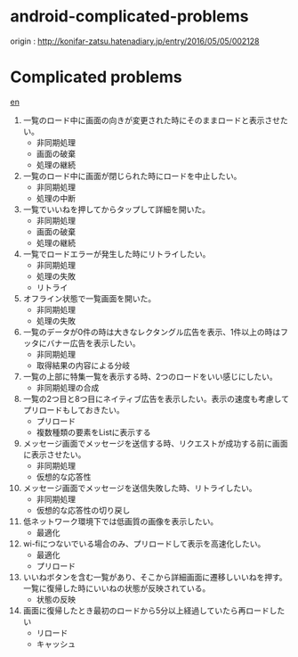 # android-complicated-problems

origin : http://konifar-zatsu.hatenadiary.jp/entry/2016/05/05/002128

# Complicated problems

[en](README.md)

1. 一覧のロード中に画面の向きが変更された時にそのままロードと表示させたい。
   - 非同期処理
   - 画面の破棄
   - 処理の継続
1. 一覧のロード中に画面が閉じられた時にロードを中止したい。
   - 非同期処理
   - 処理の中断
1. 一覧でいいねを押してからタップして詳細を開いた。
   - 非同期処理
   - 画面の破棄
   - 処理の継続
1. 一覧でロードエラーが発生した時にリトライしたい。
   - 非同期処理
   - 処理の失敗
   - リトライ
1. オフライン状態で一覧画面を開いた。
   - 非同期処理
   - 処理の失敗
1. 一覧のデータが0件の時は大きなレクタングル広告を表示、1件以上の時はフッタにバナー広告を表示したい。
   - 非同期処理
   - 取得結果の内容による分岐
1. 一覧の上部に特集一覧を表示する時、2つのロードをいい感じにしたい。
   - 非同期処理の合成
1. 一覧の2つ目と8つ目にネイティブ広告を表示したい。表示の速度も考慮してプリロードもしておきたい。
   - プリロード
   - 複数種類の要素をListに表示する
1. メッセージ画面でメッセージを送信する時、リクエストが成功する前に画面に表示させたい。
   - 非同期処理
   - 仮想的な応答性
1. メッセージ画面でメッセージを送信失敗した時、リトライしたい。
   - 非同期処理
   - 仮想的な応答性の切り戻し
1. 低ネットワーク環境下では低画質の画像を表示したい。
   - 最適化 
1. wi-fiにつないでいる場合のみ、プリロードして表示を高速化したい。
   - 最適化
   - プリロード
1. いいねボタンを含む一覧があり、そこから詳細画面に遷移しいいねを押す。一覧に復帰した時にいいねの状態が反映されている。
   - 状態の反映
1. 画面に復帰したとき最初のロードから5分以上経過していたら再ロードしたい
   - リロード
   - キャッシュ

